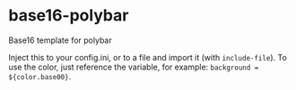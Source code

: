 # base16-polybar
Base16 template for polybar

Inject this to your config.ini, or to a file and import it (with `include-file`). To use the color, just reference the variable, for example: `background = ${color.base00}`.
